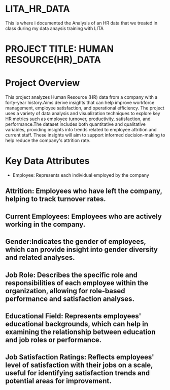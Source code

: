 # LITA_HR_DATA
This is where i documented the Analysis of an HR data that we treated in class during my data anaysis training with LITA

# PROJECT TITLE: HUMAN RESOURCE(HR)_DATA

# Project Overview

This project analyzes Human Resource (HR) data from a company with a forty-year history.Aims derive insights that can help improve workforce management, employee satisfaction, and operational efficiency. The project uses a variety of data analysis and visualization techniques to explore key HR metrics such as employee turnover, productivity, satisfaction, and performance.The dataset includes both quantitative and qualitative variables, providing insights into trends related to employee attrition and current staff. These insights will aim to support informed decision-making to help reduce the company's attrition rate.

# Key Data Attributes
 - Employee: Represents each individual employed by the company
## Attrition: Employees who have left the company, helping to track turnover rates.
## Current Employees: Employees who are actively working in the company.
## Gender:Indicates the gender of employees, which can provide insight into gender diversity and related analyses.
## Job Role: Describes the specific role and responsibilities of each employee within the organization, allowing for role-based performance and satisfaction analyses.
## Educational Field: Represents employees' educational backgrounds, which can help in examining the relationship between education and job roles or performance.
## Job Satisfaction Ratings: Reflects employees' level of satisfaction with their jobs on a scale, useful for identifying satisfaction trends and potential areas for improvement.







